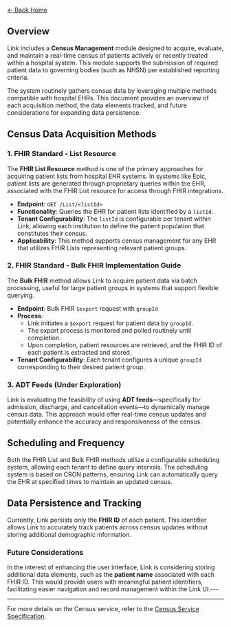 ﻿[← Back Home](../README.md)

## Overview

Link includes a **Census Management** module designed to acquire, evaluate, and maintain a real-time census of patients actively or recently treated within a hospital system. This module supports the submission of required patient data to governing bodies (such as NHSN) per established reporting criteria.

The system routinely gathers census data by leveraging multiple methods compatible with hospital EHRs. This document provides an overview of each acquisition method, the data elements tracked, and future considerations for expanding data persistence.

## Census Data Acquisition Methods

### 1. FHIR Standard - List Resource

The **FHIR List Resource** method is one of the primary approaches for acquiring patient lists from hospital EHR systems. In systems like Epic, patient lists are generated through proprietary queries within the EHR, associated with the FHIR List resource for access through FHIR integrations.

- **Endpoint**: `GET /List/<listId>`
- **Functionality**: Queries the EHR for patient lists identified by a `listId`.
- **Tenant Configurability**: The `listId` is configurable per tenant within Link, allowing each institution to define the patient population that constitutes their census.
- **Applicability**: This method supports census management for any EHR that utilizes FHIR Lists representing relevant patient groups.

### 2. FHIR Standard - Bulk FHIR Implementation Guide

The **Bulk FHIR** method allows Link to acquire patient data via batch processing, useful for large patient groups in systems that support flexible querying.

- **Endpoint**: Bulk FHIR `$export` request with `groupId`
- **Process**:
    - Link initiates a `$export` request for patient data by `groupId`.
    - The export process is monitored and polled routinely until completion.
    - Upon completion, patient resources are retrieved, and the FHIR ID of each patient is extracted and stored.
- **Tenant Configurability**: Each tenant configures a unique `groupId` corresponding to their desired patient group.

### 3. ADT Feeds (Under Exploration)

Link is evaluating the feasibility of using **ADT feeds**—specifically for admission, discharge, and cancellation events—to dynamically manage census data. This approach would offer real-time census updates and potentially enhance the accuracy and responsiveness of the census.

## Scheduling and Frequency

Both the FHIR List and Bulk FHIR methods utilize a configurable scheduling system, allowing each tenant to define query intervals. The scheduling system is based on CRON patterns, ensuring Link can automatically query the EHR at specified times to maintain an updated census.

## Data Persistence and Tracking

Currently, Link persists only the **FHIR ID** of each patient. This identifier allows Link to accurately track patients across census updates without storing additional demographic information.

### Future Considerations

In the interest of enhancing the user interface, Link is considering storing additional data elements, such as the **patient name** associated with each FHIR ID. This would provide users with meaningful patient identifiers, facilitating easier navigation and record management within the Link UI.---

---

For more details on the Census service, refer to the [Census Service Specification](../service_specs/census.md).